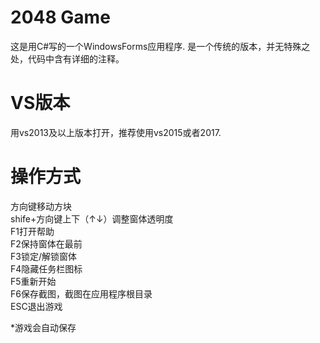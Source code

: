 # 2048 Game
这是用C#写的一个WindowsForms应用程序.
是一个传统的版本，并无特殊之处，代码中含有详细的注释。

# VS版本
用vs2013及以上版本打开，推荐使用vs2015或者2017.

# 操作方式
方向键移动方块<br />
shife+方向键上下（↑↓）调整窗体透明度<br />
F1打开帮助<br />
F2保持窗体在最前<br />
F3锁定/解锁窗体<br />
F4隐藏任务栏图标<br />
F5重新开始<br />
F6保存截图，截图在应用程序根目录<br />
ESC退出游戏<br />

*游戏会自动保存

